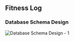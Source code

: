 ## Fitness Log

### Database Schema Design
![Database Schema Design - 1](https://github.com/rohithks-dev/fitnesslog/assets/97481107/2a51111d-8b4d-4091-ad56-3f6bcbd4ae34)
